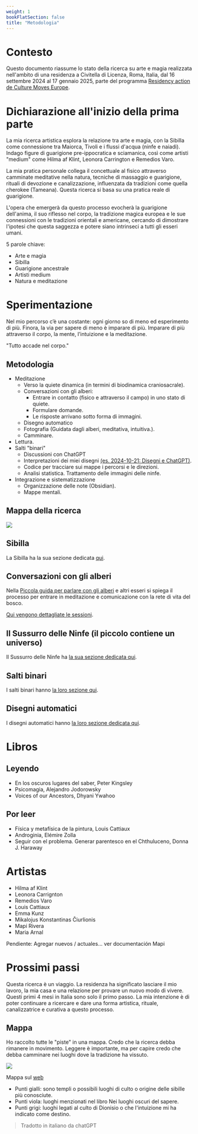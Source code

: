 ```yaml
---
weight: 1
bookFlatSection: false
title: "Metodologia"
---
```


# Contesto

Questo documento riassume lo stato della ricerca su arte e magia realizzata nell'ambito di una
residenza a Civitella di Licenza, Roma, Italia, dal 16 settembre 2024 al 17 gennaio 2025, parte del
programma [Residency action de Culture Moves Europe](https://culture.ec.europa.eu/creative-europe/creative-europe-culture-strand/culture-moves-europe).

# Dichiarazione all'inizio della prima parte

La mia ricerca artistica esplora la relazione tra arte e magia, con la Sibilla come connessione tra Maiorca, Tivoli e i
flussi d'acqua (ninfe e naiadi). Indago figure di guarigione pre-ippocratica e sciamanica, così come artisti "medium"
come Hilma af Klint, Leonora Carrington e Remedios Varo.

La mia pratica personale collega il concettuale al fisico attraverso camminate meditative nella natura, tecniche di
massaggio e guarigione, rituali di devozione e canalizzazione, influenzata da tradizioni come quella cherokee (Tameana).
Questa ricerca si basa su una pratica reale di guarigione.

L'opera che emergerà da questo processo evocherà la guarigione dell'anima, il suo riflesso nel corpo, la tradizione
magica europea e le sue connessioni con le tradizioni orientali e americane, cercando di dimostrare l'ipotesi che questa
saggezza e potere siano intrinseci a tutti gli esseri umani.

5 parole chiave:

- Arte e magia
- Sibilla
- Guarigione ancestrale
- Artisti medium
- Natura e meditazione

# Sperimentazione

Nel mio percorso c’è una costante: ogni giorno so di meno ed esperimento di più. Finora, la via per sapere di meno è
imparare di più. Imparare di più attraverso il corpo, la mente, l’intuizione e la meditazione.

"Tutto accade nel corpo."

## Metodologia

- Meditazione
    - Verso la quiete dinamica (in termini di biodinamica craniosacrale).
    - Conversazioni con gli alberi:
        - Entrare in contatto (fisico e attraverso il campo) in uno stato di quiete.
        - Formulare domande.
        - Le risposte arrivano sotto forma di immagini.
    - Disegno automatico
    - Fotografia (Guidata dagli alberi, meditativa, intuitiva.).
    - Camminare.
- Lettura.
- Salti "binari"
    - Discussioni con ChatGPT
    - Interpretazioni dei miei disegni [(es. 2024-10-21: Disegni e ChatGPT)](/posts/chatGPT/2024-10-21/).
    - Codice per tracciare sui mappe i percorsi e le direzioni.
    - Analisi statistica. Trattamento delle immagini delle ninfe.
- Integrazione e sistematizzazione
    - Organizzazione delle note (Obsidian).
    - Mappe mentali.

## Mappa della ricerca

![](Notas_Civitella-2024-11-16-13-03_p13.jpg)

## Sibilla

La Sibilla ha la sua sezione dedicata [qui](/docs/sibyl).

## Conversazioni con gli alberi

Nella [Piccola guida per parlare con gli alberi](/docs/talking_with_the_trees) e altri esseri si spiega il processo per
entrare in meditazione e comunicazione con la rete di vita del bosco.

[Qui vengono dettagliate le sessioni](/it/tags/Conversazioni-con-gli-alberi/).

## Il Sussurro delle Ninfe (il piccolo contiene un universo)

Il Sussurro delle Ninfe ha [la sua sezione dedicata qui](/docs/sanctuary).

## Salti binari

I salti binari hanno [la loro sezione qui](/docs/binary_links).

## Disegni automatici

I disegni automatici hanno [la loro sezione dedicata qui](/docs/drawing).

# Libros

## Leyendo

- En los oscuros lugares del saber, Peter Kingsley
- Psicomagia, Alejandro Jodorowsky
- Voices of our Ancestors, Dhyani Ywahoo

## Por leer

- Física y metafísica de la pintura, Louis Cattiaux
- Androginia, Elémire Zolla
- Seguir con el problema. Generar parentesco en el Chthuluceno, Donna J. Haraway

# Artistas

- Hilma af Klint
- Leonora Carrignton
- Remedios Varo
- Louis Cattiaux
- Emma Kunz
- Mikalojus Konstantinas Čiurlionis
- Mapi Rivera
- Maria Arnal

Pendiente: Agregar nuevos / actuales... ver documentación Mapi

# Prossimi passi

Questa ricerca è un viaggio. La residenza ha significato lasciare il mio lavoro, la mia casa e una relazione per provare
un nuovo modo di vivere. Questi primi 4 mesi in Italia sono solo il primo passo. La mia intenzione è di poter continuare
a ricercare e dare una forma artistica, rituale, canalizzatrice e curativa a questo processo.

## Mappa

Ho raccolto tutte le "piste" in una mappa. Credo che la ricerca debba rimanere in movimento. Leggere è importante, ma per capire credo che debba camminare nei luoghi dove la tradizione ha vissuto.

![](mapa_esta_en_todos_nosotros_2.jpeg)

Mappa sul [web](https://www.google.com/maps/d/edit?mid=1N9lbW-JlA8tJtXUqbPD6LnPmdEML85I&usp=sharing)

- Punti gialli: sono templi o possibili luoghi di culto o origine delle sibille più conosciute.
- Punti viola: luoghi menzionati nel libro Nei luoghi oscuri del sapere.
- Punti grigi: luoghi legati al culto di Dionisio o che l'intuizione mi ha indicato come destino.



> Tradotto in italiano da chatGPT